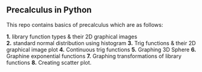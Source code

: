 ## Precalculus in Python
This repo contains basics of precalculus which are as follows:

**1.** library function types & their 2D graphical images<br>
**2.** standard normal distribution using histogram
**3.** Trig functions & their 2D graphical image plot
**4.** Continuous trig functions
**5.** Graphing 3D Sphere
**6.** Graphine exponential functions
**7.** Graphing transformations of library functions
**8.** Creating scatter plot.
